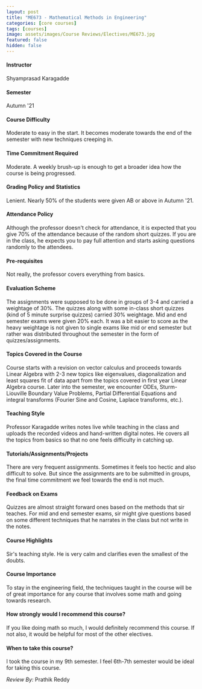 ```yaml
---
layout: post
title: "ME673 - Mathematical Methods in Engineering"
categories: [core courses]
tags: [courses]
image: assets/images/Course Reviews/Electives/ME673.jpg
featured: false
hidden: false
---
```


#### Instructor
Shyamprasad Karagadde

#### Semester
Autumn '21

#### Course Difficulty
Moderate to easy in the start. It becomes moderate towards the end of the semester with new techniques creeping in. 

#### Time Commitment Required
Moderate. A weekly brush-up is enough to get a broader idea how the course is being progressed. 

#### Grading Policy and Statistics
Lenient. Nearly 50% of the students were given AB or above in Autumn '21.

#### Attendance Policy
Although the professor doesn't check for attendance, it is expected that you give 70% of the attendance because of the random short quizzes. If you are in the class, he expects you to pay full attention and starts asking questions randomly to the attendees.

#### Pre-requisites
Not really, the professor covers everything from basics.

#### Evaluation Scheme
The assignments were supposed to be done in groups of 3-4 and carried a weightage of 30%. The quizzes along with some in-class short quizzes (kind of 5 minute surprise quizzes) carried 30% weightage. Mid and end semester exams were given 20% each. It was a bit easier to score as the heavy weightage is not given to single exams like mid or end semester but rather was distributed throughout the semester in the form of quizzes/assignments. 

#### Topics Covered in the Course
Course starts with a revision on vector calculus and proceeds towards Linear Algebra with 2-3 new topics like eigenvalues, diagonalization and least squares fit of data apart from the topics covered in first year Linear Algebra course. Later into the semester, we encounter ODEs, Sturm-Liouville Boundary Value Problems, Partial Differential Equations and integral transforms (Fourier Sine and Cosine, Laplace transforms, etc.).

#### Teaching Style
Professor Karagadde writes notes live while teaching in the class and uploads the recorded videos and hand-written digital notes. He covers all the topics from basics so that no one feels difficulty in catching up.

#### Tutorials/Assignments/Projects
There are very frequent assignments. Sometimes it feels too hectic and also difficult to solve. But since the assignments are to be submitted in groups, the final time commitment we feel towards the end is not much.

#### Feedback on Exams
Quizzes are almost straight forward ones based on the methods that sir teaches. For mid and end semester exams, sir might give questions based on some different techniques that he narrates in the class but not write in the notes.

#### Course Highlights
Sir's teaching style. He is very calm and clarifies even the smallest of the doubts.

#### Course Importance
To stay in the engineering field, the techniques taught in the course will be of great importance for any course that involves some math and going towards research.

#### How strongly would I recommend this course?
If you like doing math so much, I would definitely recommend this course. If not also, it would be helpful for most of the other electives.

#### When to take this course?
I took the course in my 9th semester. I feel 6th-7th semester would be ideal for taking this course.

*Review By:* Prathik Reddy